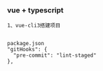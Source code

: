 ### vue + typescript
    1、vue-cli3搭建项目


    package.json
    "gitHooks": {
      "pre-commit": "lint-staged"
    },
